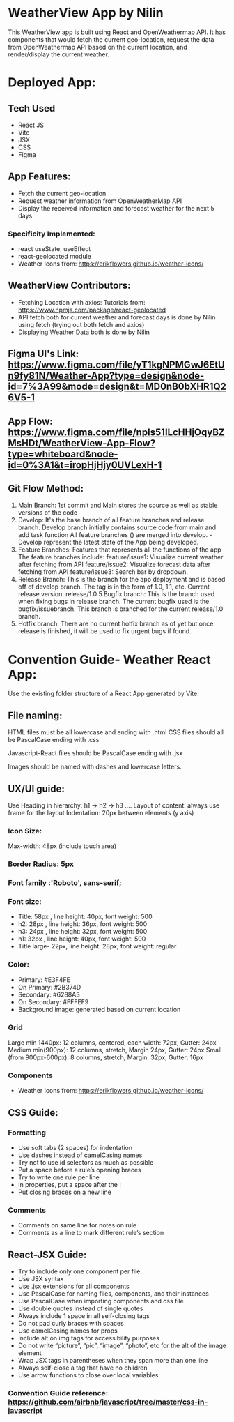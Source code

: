 # WeatherView App by Nilin 
This WeatherView app is built using React and OpenWeathermap API. It has components that would fetch the current geo-location, request the data from OpenWeathermap API based on the current location, and render/display the current weather. 
# Deployed App:
## Tech Used
- React JS
- Vite
- JSX
- CSS
- Figma
## App Features:
- Fetch the current geo-location
- Request weather information from OpenWeatherMap API
- Display the received information and forecast weather for the next 5 days

### Specificity Implemented:
- react useState, useEffect 
- react-geolocated module
- Weather Icons from: https://erikflowers.github.io/weather-icons/

## WeatherView Contributors:
* Fetching Location with axios: Tutorials from: https://www.npmjs.com/package/react-geolocated 
* API fetch both for current weather and forecast days is done by Nilin using fetch (trying out both fetch and axios)
* Displaying Weather Data both is done by Nilin

## Figma UI's Link: https://www.figma.com/file/yT1kgNPMGwJ6EtUn9fy81N/Weather-App?type=design&node-id=7%3A99&mode=design&t=MD0nB0bXHR1Q26V5-1

## App Flow: https://www.figma.com/file/npIs51ILcHHjOqyBZMsHDt/WeatherView-App-Flow?type=whiteboard&node-id=0%3A1&t=iropHjHjy0UVLexH-1

## Git Flow Method: 
1. Main Branch:
1st commit and Main stores the source as well as stable versions of the code
2. Develop:
It's the base branch of all feature branches and release branch.
Develop branch initially contains source code from main and add task function
All feature branches () are merged into develop. -Develop represent the latest state of the App being developed.
3. Feature Branches:
Features that represents all the functions of the app
The feature branches include:
feature/issue1: Visualize current weather after fetching from API
feature/issue2: Visualize forecast data after fetching from API
feature/issue3: Search bar by dropdown.
4. Release Branch:
This is the branch for the app deployment and is based off of develop branch.
The tag is in the form of 1.0, 1.1, etc.
Current release version: release/1.0
5.Bugfix branch:
This is the branch used when fixing bugs in release branch.
The current bugfix used is the bugfix/issuebranch.
This branch is branched for the current release/1.0 branch.
6. Hotfix branch:
There are no current hotfix branch as of yet but once release is finished, it will be used to fix urgent bugs if found.

# Convention Guide- Weather React App:
Use the existing folder structure of a React App generated by Vite:
## File naming:
HTML files must be all lowercase and ending with .html
CSS files should all be PascalCase ending with .css

Javascript-React files should be PascalCase ending with .jsx

Images should be named with dashes and lowercase letters.

## UX/UI guide:
Use Heading in hierarchy: h1 -> h2 -> h3 ....
Layout of content: always use frame for the layout
Indentation: 20px between elements (y axis)

### Icon Size:
Max-width: 48px (include touch area)
### Border Radius: 5px
### Font family :'Roboto', sans-serif;
### Font size:
- Title: 58px , line height: 40px, font weight: 500
- h2: 28px , line height: 36px, font weight: 500
- h3: 24px , line height: 32px, font weight: 500
- h1: 32px , line height: 40px, font weight: 500
- Title large- 22px, line height: 28px, font weight: regular

### Color:
- Primary: #E3F4FE
- On Primary: #2B374D
- Secondary: #6288A3
- On Secondary: #FFFEF9
- Background image: generated based on current location

### Grid
Large min 1440px:
12 columns, centered, each width: 72px, Gutter: 24px
Medium min(900px):
12 columns, stretch, Margin 24px, Gutter: 24px
Small (from 900px-600px):
8 columns, stretch, Margin: 32px, Gutter: 16px
### Components
- Weather Icons from: https://erikflowers.github.io/weather-icons/

## CSS Guide:
### Formatting
- Use soft tabs (2 spaces) for indentation
- Use dashes instead of camelCasing names
- Try not to use id selectors as much as possible
- Put a space before a rule’s opening braces
- Try to write one rule per line
- in properties, put a space after the :
- Put closing braces on a new line
### Comments
- Comments on same line for notes on rule
- Comments as a line to mark different rule’s section
## React-JSX Guide:
- Try to include only one component per file.
- Use JSX syntax
- Use .jsx extensions for all components
- Use PascalCase for naming files, components, and their instances
- Use PascalCase when importing components and css file
- Use double quotes instead of single quotes
- Always include 1 space in all self-closing tags
- Do not pad curly braces with spaces
- Use camelCasing names for props
- Include alt on img tags for accessibility purposes
- Do not write “picture”, “pic”, “image”, “photo”, etc for the alt of the image element
- Wrap JSX tags in parentheses when they span more than one line
- Always self-close a tag that have no children
- Use arrow functions to close over local variables
### Convention Guide reference: https://github.com/airbnb/javascript/tree/master/css-in-javascript
